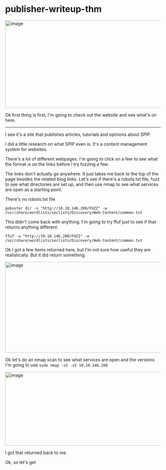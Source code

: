 # publisher-writeup-thm

<img width="1092" height="283" alt="image" src="https://github.com/user-attachments/assets/e9c343e2-4e1b-4be7-a3d1-f1ae0dc05a05" />


Ok first thing is first, I'm going to check out the website and see what's on here. 

<hr />

I see it's a site that publishes articles, tutorials and opinions about SPIP. 

I did a little research on what SPIP even is. It's a content management system for websites. 

There's a lot of different webpages. I'm going to click on a few to see what the format is on the links before I try fuzzing a few. 

The links don't actually go anywhere. It just takes me back to the top of the page besides the related blog links. Let's see if there's a robots.txt file, fuzz to see what directories are set up, and then use nmap to see what services are open as a starting point. 

There's no robots.txt file

`gobuster dir -u "http://10.10.146.200/FUZZ" -w /usr/share/wordlists/seclists/Discovery/Web-Content/common.txt`

This didn't come back with anything. I'm going to try ffuf just to see if that returns anything different. 

`ffuf -u "http://10.10.146.200/FUZZ" -w /usr/share/wordlists/seclists/Discovery/Web-Content/common.txt`

Ok I got a few items returned here, but I'm not sure how useful they are realistically. But it did return something. 

<img width="826" height="293" alt="image" src="https://github.com/user-attachments/assets/f5ad2b5a-7db5-4f0a-9b64-98d217e94290" />

<br/>

Ok let's do an nmap scan to see what services are open and the versions
I'm going to use `sudo nmap -sS -sV 10.10.146.200`

<img width="817" height="238" alt="image" src="https://github.com/user-attachments/assets/b2c505b0-cf8e-4a2c-a630-3e13d471a470" />

I got that returned back to me. 

Ok, so let's get 
